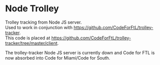 # Node Trolley

Trolley tracking from Node JS server.  
Used to work in conjunction with https://github.com/CodeForFtL/trolley-tracker.  
This code is placed at https://github.com/CodeForFtL/trolley-tracker/tree/master/client.  

The trolley-tracker Node JS server is currently down and Code for FTL is now absorbed into Code for Miami/Code for South.
